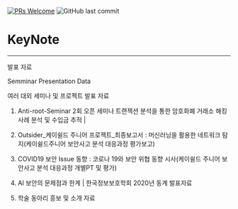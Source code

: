 [![PRs Welcome](https://img.shields.io/badge/PRs-welcome-brightgreen.svg?style=flat-square)](http://makeapullrequest.com)
![GitHub last commit](https://img.shields.io/github/last-commit/jeongjy0317/Arcalive-Emoji-Downloader.svg)
# KeyNote
-------------
발표 자료 

Semminar Presentation Data

여러 대외 세미나 및 프로젝트 발표 자료

1. Anti-root-Seminar 2회 오픈 세미나 트랜젝션 분석을 통한 암호화폐 거래소 해킹사례 분석 및 수입금 추적 |

2. Outsider_케이쉴드 주니어 프로젝트_최종보고서 : 머신러닝을 활용한 네트워크 탐지(케이쉴드주니어 보안사고 분석 대응과정 평가보고)

3. COVID19 보안 Issue 동향 : 코로나 19와 보안 위협 동향 시사(케이쉴드 주니어 보안사고 분석 대응과정 개별PT 및 평가) 

4. AI 보안의 문제점과 한계  | 한국정보보호학회 2020년 동계 발표자료 

5. 학술 동아리 흥보 및 소개 자료 

